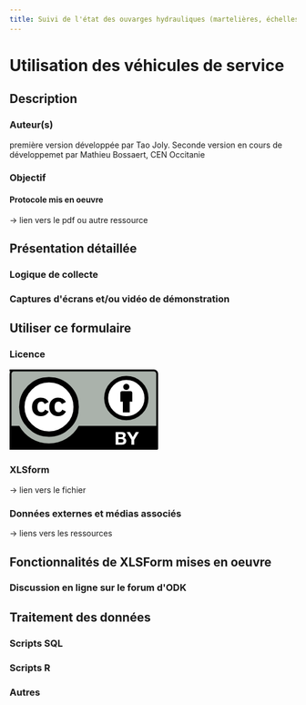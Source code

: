 ```yaml
---
title: Suivi de l'état des ouvarges hydrauliques (martelières, échelles, vannes...)
---
```

# Utilisation des véhicules de service

## Description
### Auteur(s)
première version développée par Tao Joly. Seconde version en cours de développemet par Mathieu Bossaert, CEN Occitanie
### Objectif
#### Protocole mis en oeuvre
-> lien vers le pdf ou autre ressource

## Présentation détaillée
### Logique de collecte
### Captures d'écrans et/ou vidéo de démonstration

## Utiliser ce formulaire
### Licence
[![CC-BY](../fichiers/by.png)]((https://creativecommons.org/licenses/by/2.0/fr/))
### XLSform
-> lien vers le fichier
### Données externes et médias associés
-> liens vers les ressources

## Fonctionnalités de XLSForm mises en oeuvre
### Discussion en ligne sur le forum d'ODK

## Traitement des données
### Scripts SQL
### Scripts R
### Autres
